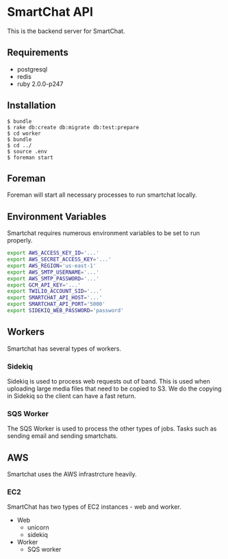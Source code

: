 # SmartChat API

This is the backend server for SmartChat.

## Requirements

* postgresql
* redis
* ruby 2.0.0-p247

## Installation

    $ bundle
    $ rake db:create db:migrate db:test:prepare
    $ cd worker
    $ bundle
    $ cd ../
    $ source .env
    $ foreman start

## Foreman

Foreman will start all necessary processes to run smartchat locally.


## Environment Variables

Smartchat requires numerous environment variables to be set to run properly.

```bash
export AWS_ACCESS_KEY_ID='...'
export AWS_SECRET_ACCESS_KEY='...'
export AWS_REGION='us-east-1'
export AWS_SMTP_USERNAME='...'
export AWS_SMTP_PASSWORD='...'
export GCM_API_KEY='...'
export TWILIO_ACCOUNT_SID='...'
export SMARTCHAT_API_HOST='...'
export SMARTCHAT_API_PORT='5000'
export SIDEKIQ_WEB_PASSWORD='password'
```

## Workers

Smartchat has several types of workers.

### Sidekiq

Sidekiq is used to process web requests out of band. This is used when uploading large media files that need to be copied to S3. We do the copying in Sidekiq so the client can have a fast return.

### SQS Worker

The SQS Worker is used to process the other types of jobs. Tasks such as sending email and sending smartchats.

## AWS

Smartchat uses the AWS infrastrcture heavily.

### EC2

SmartChat has two types of EC2 instances - web and worker.

* Web
  * unicorn
  * sidekiq
* Worker
  * SQS worker

